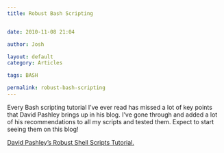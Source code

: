 ```yaml
---
title: Robust Bash Scripting


date: 2010-11-08 21:04

author: Josh

layout: default
category: Articles

tags: BASH

permalink: robust-bash-scripting
---
```


Every Bash scripting tutorial I’ve ever read has missed a lot of key
points that David Pashley brings up in his blog. I’ve gone through and
added a lot of his recommendations to all my scripts and tested them.
Expect to start seeing them on this blog!

[David Pashley’s Robust Shell Scripts
Tutorial.](http://www.davidpashley.com/articles/writing-robust-shell-scripts.html)
